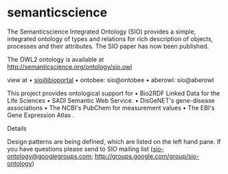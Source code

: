 # semanticscience
The Semanticscience Integrated Ontology (SIO) provides a simple, integrated ontology of types and relations for rich description of objects, processes and their attributes. The SIO paper has now been published. 

The OWL2 ontology is available at http://semanticscience.org/ontology/sio.owl 

view at 
• [sio@bioportal](http://bioportal.bioontology.org/ontologies/SIO)
• ontobee: sio@ontobee 
• aberowl: sio@aberowl 



This project provides ontological support for 
• Bio2RDF Linked Data for the Life Sciences 
• SADI Semantic Web Service. 
• DisGeNET's gene-disease associations 
• The NCBI's PubChem for measurement values 
• The EBI's Gene Expression Atlas . 


Details

 Design patterns are being defined, which are listed on the left hand pane. If you have questions please send to SIO mailing list (sio-ontology@googlegroups.com; http://groups.google.com/group/sio-ontology) 
